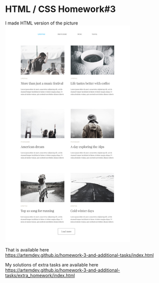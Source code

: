 <h1>HTML / CSS Homework#3</h1>
I made HTML version of the picture

<img src="img/task.jpg" width="400">

That is available here <br />
https://artemdev.github.io/homework-3-and-additional-tasks/index.html

My solutions of extra tasks are available here <br />
https://artemdev.github.io/homework-3-and-additional-tasks/extra_homework/index.html
